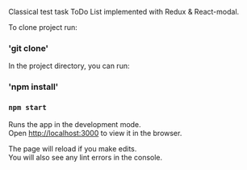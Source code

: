 Classical test task ToDo List implemented with Redux & React-modal.

To clone project run:

### 'git clone'

In the project directory, you can run:

### 'npm install'

### `npm start`

Runs the app in the development mode.<br>
Open [http://localhost:3000](http://localhost:3000) to view it in the browser.

The page will reload if you make edits.<br>
You will also see any lint errors in the console.
